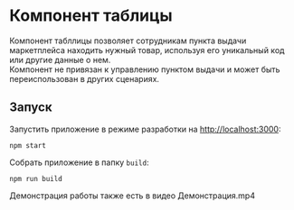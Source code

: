 # Компонент таблицы

Компонент табллицы позволяет сотрудникам пункта выдачи маркетплейса находить нужный товар, используя его уникальный код или другие данные о нем.\
Компонент не привязан к управлению пунктом выдачи и может быть переиспользован в других сценариях.

## Запуск

Запустить приложение в режиме разработки на [http://localhost:3000](http://localhost:3000):
```
npm start
```

Собрать приложение в папку `build`:
```
npm run build
```

Демонстрация работы также есть в видео Демонстрация.mp4

